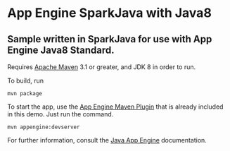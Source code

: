 App Engine SparkJava with Java8
===

## Sample written in SparkJava for use with App Engine Java8 Standard.

Requires [Apache Maven](http://maven.apache.org) 3.1 or greater, and JDK 8 in order to run.

To build, run

    mvn package


To start the app, use the [App Engine Maven Plugin](http://code.google.com/p/appengine-maven-plugin/) that is already included in this demo.  Just run the command.

    mvn appengine:devserver

For further information, consult the [Java App Engine](https://developers.google.com/appengine/docs/java/overview) documentation.



